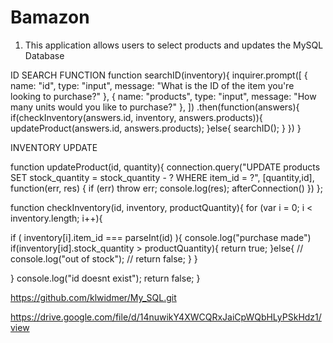 # Bamazon

1. This application allows users to select products and updates the MySQL Database

ID SEARCH FUNCTION
function searchID(inventory){
  inquirer.prompt([
      {
        name: "id",
        type: "input",
        message: "What is the ID of the item you're looking to purchase?"
      },
      {
        name: "products",
        type: "input",
        message: "How many units would you like to purchase?"
      },
    ])
  .then(function(answers){
    if(checkInventory(answers.id, inventory, answers.products)){
      updateProduct(answers.id, answers.products);
    }else{
      searchID();
    }
  })
}

INVENTORY UPDATE

function updateProduct(id, quantity){
  connection.query("UPDATE products SET stock_quantity = stock_quantity - ? WHERE item_id = ?", [quantity,id], function(err, res) {
  if (err) throw err;
  console.log(res);
  afterConnection()
})
};

function checkInventory(id, inventory, productQuantity){
  for (var i = 0; i < inventory.length; i++){

   if ( inventory[i].item_id === parseInt(id) ){
      console.log("purchase made")
      if(inventory[id].stock_quantity > productQuantity){
        return true;
      }else{
        // console.log("out of stock");
        // return false;
      }
    }

  }
  console.log("id doesnt exist");
  return false;
}

https://github.com/klwidmer/My_SQL.git

https://drive.google.com/file/d/14nuwikY4XWCQRxJaiCpWQbHLyPSkHdz1/view
